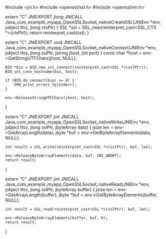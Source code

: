#include <jni.h>
#include <openssl/ssl.h>
#include <openssl/err.h>

extern "C"
JNIEXPORT jlong JNICALL
Java_com_example_myapp_OpenSSLSocket_nativeCreateSSL(JNIEnv *env, jobject thiz, jlong ctxPtr) {
    SSL *ssl = SSL_new(reinterpret_cast<SSL_CTX *>(ctxPtr));
    return reinterpret_cast<jlong>(ssl);
}

extern "C"
JNIEXPORT void JNICALL
Java_com_example_myapp_OpenSSLSocket_nativeConnect(JNIEnv *env, jobject thiz, jlong sslPtr, jstring jhost, jint port) {
    const char *host = env->GetStringUTFChars(jhost, NULL);
    
    BIO *bio = BIO_new_ssl_connect(reinterpret_cast<SSL *>(sslPtr));
    BIO_set_conn_hostname(bio, host);
    
    if (BIO_do_connect(bio) <= 0) {
        ERR_print_errors_fp(stderr);
    }
    
    env->ReleaseStringUTFChars(jhost, host);
}

extern "C"
JNIEXPORT jint JNICALL
Java_com_example_myapp_OpenSSLSocket_nativeWrite(JNIEnv *env, jobject thiz, jlong sslPtr, jbyteArray data) {
    jsize len = env->GetArrayLength(data);
    jbyte *buf = env->GetByteArrayElements(data, NULL);

    int result = SSL_write(reinterpret_cast<SSL *>(sslPtr), buf, len);

    env->ReleaseByteArrayElements(data, buf, JNI_ABORT);
    return result;
}

extern "C"
JNIEXPORT jint JNICALL
Java_com_example_myapp_OpenSSLSocket_nativeRead(JNIEnv *env, jobject thiz, jlong sslPtr, jbyteArray buffer) {
    jsize len = env->GetArrayLength(buffer);
    jbyte *buf = env->GetByteArrayElements(buffer, NULL);

    int result = SSL_read(reinterpret_cast<SSL *>(sslPtr), buf, len);

    env->ReleaseByteArrayElements(buffer, buf, 0);
    return result;
}